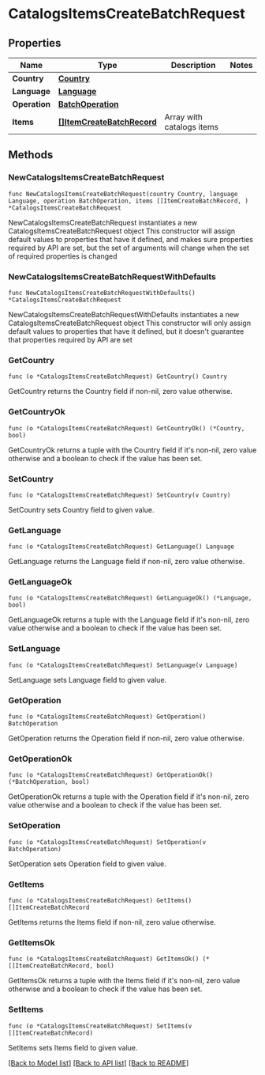 # CatalogsItemsCreateBatchRequest

## Properties

Name | Type | Description | Notes
------------ | ------------- | ------------- | -------------
**Country** | [**Country**](Country.md) |  | 
**Language** | [**Language**](Language.md) |  | 
**Operation** | [**BatchOperation**](BatchOperation.md) |  | 
**Items** | [**[]ItemCreateBatchRecord**](ItemCreateBatchRecord.md) | Array with catalogs items | 

## Methods

### NewCatalogsItemsCreateBatchRequest

`func NewCatalogsItemsCreateBatchRequest(country Country, language Language, operation BatchOperation, items []ItemCreateBatchRecord, ) *CatalogsItemsCreateBatchRequest`

NewCatalogsItemsCreateBatchRequest instantiates a new CatalogsItemsCreateBatchRequest object
This constructor will assign default values to properties that have it defined,
and makes sure properties required by API are set, but the set of arguments
will change when the set of required properties is changed

### NewCatalogsItemsCreateBatchRequestWithDefaults

`func NewCatalogsItemsCreateBatchRequestWithDefaults() *CatalogsItemsCreateBatchRequest`

NewCatalogsItemsCreateBatchRequestWithDefaults instantiates a new CatalogsItemsCreateBatchRequest object
This constructor will only assign default values to properties that have it defined,
but it doesn't guarantee that properties required by API are set

### GetCountry

`func (o *CatalogsItemsCreateBatchRequest) GetCountry() Country`

GetCountry returns the Country field if non-nil, zero value otherwise.

### GetCountryOk

`func (o *CatalogsItemsCreateBatchRequest) GetCountryOk() (*Country, bool)`

GetCountryOk returns a tuple with the Country field if it's non-nil, zero value otherwise
and a boolean to check if the value has been set.

### SetCountry

`func (o *CatalogsItemsCreateBatchRequest) SetCountry(v Country)`

SetCountry sets Country field to given value.


### GetLanguage

`func (o *CatalogsItemsCreateBatchRequest) GetLanguage() Language`

GetLanguage returns the Language field if non-nil, zero value otherwise.

### GetLanguageOk

`func (o *CatalogsItemsCreateBatchRequest) GetLanguageOk() (*Language, bool)`

GetLanguageOk returns a tuple with the Language field if it's non-nil, zero value otherwise
and a boolean to check if the value has been set.

### SetLanguage

`func (o *CatalogsItemsCreateBatchRequest) SetLanguage(v Language)`

SetLanguage sets Language field to given value.


### GetOperation

`func (o *CatalogsItemsCreateBatchRequest) GetOperation() BatchOperation`

GetOperation returns the Operation field if non-nil, zero value otherwise.

### GetOperationOk

`func (o *CatalogsItemsCreateBatchRequest) GetOperationOk() (*BatchOperation, bool)`

GetOperationOk returns a tuple with the Operation field if it's non-nil, zero value otherwise
and a boolean to check if the value has been set.

### SetOperation

`func (o *CatalogsItemsCreateBatchRequest) SetOperation(v BatchOperation)`

SetOperation sets Operation field to given value.


### GetItems

`func (o *CatalogsItemsCreateBatchRequest) GetItems() []ItemCreateBatchRecord`

GetItems returns the Items field if non-nil, zero value otherwise.

### GetItemsOk

`func (o *CatalogsItemsCreateBatchRequest) GetItemsOk() (*[]ItemCreateBatchRecord, bool)`

GetItemsOk returns a tuple with the Items field if it's non-nil, zero value otherwise
and a boolean to check if the value has been set.

### SetItems

`func (o *CatalogsItemsCreateBatchRequest) SetItems(v []ItemCreateBatchRecord)`

SetItems sets Items field to given value.



[[Back to Model list]](../README.md#documentation-for-models) [[Back to API list]](../README.md#documentation-for-api-endpoints) [[Back to README]](../README.md)


